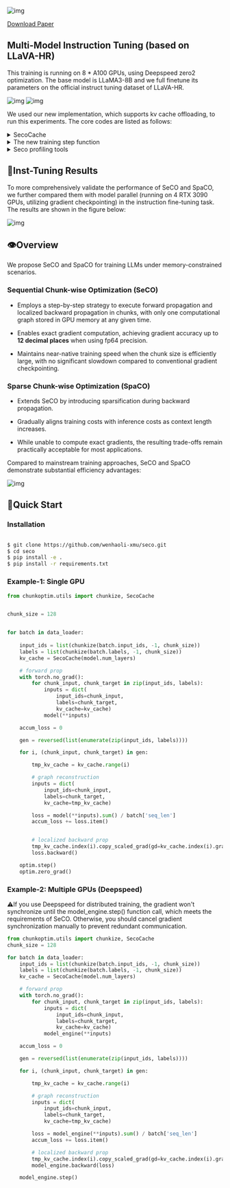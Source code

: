 ![img](docs/main.png)

[Download Paper](https://github.com/wenhaoli-xmu/seco/raw/main/320.pdf)

## Multi-Model Instruction Tuning (based on LLaVA-HR)

This training is running on 8 * A100 GPUs, using Deepspeed zero2 optimization. The base model is LLaMA3-8B and we full finetune its parameters on the official instruct tuning dataset of LLaVA-HR.

![img](mllm.jpg)
![img](docs/timecost.png)

We used our new implementation, which supports kv cache offloading, to run this experiments. The core codes are listed as follows:

<details>
<summary>SecoCache</summary>
<code>
class LayerCache(torch.nn.Module):
    def __init__(self, seq_dim=-2):
        super().__init__()
        self.seq_dim = seq_dim
        self.reset()

    def reset(self):
        self.keys = torch.nn.ParameterList()
        self.vals = torch.nn.ParameterList()
        self.current_device = 'cuda'
        self.key_bwd = None
        self.val_bwd = None
        self.visible_range = None

    def append(self, key, val):
        self.keys.append(torch.nn.Parameter(key, requires_grad=False))
        self.vals.append(torch.nn.Parameter(val, requires_grad=False))

    def move_to_cpu(self):
        if self.current_device != 'cpu':
            self.to('cpu', non_blocking=True)
        self.current_device = 'cpu'
    
    def move_to_cuda(self):
        if self.current_device != 'cuda':
            self.to('cuda', non_blocking=True)
        self.current_device = 'cuda'

    def length(self):
        if self.visible_range is not None:
            past_keys = self.keys[:self.visible_range]
        else:
            past_keys = self.keys
        return sum([x.shape[self.seq_dim] for x in past_keys])
    
    def gather(self):
        past_keys = self.keys if self.visible_range is None else self.keys[:self.visible_range]
        past_vals = self.vals if self.visible_range is None else self.vals[:self.visible_range]
        return (
            torch.cat([*past_keys], dim=self.seq_dim),
            torch.cat([*past_vals], dim=self.seq_dim))
    
    def delete_rear(self):
        self.keys, key = self.keys[:-1], self.keys[-1]
        self.vals, val = self.vals[:-1], self.vals[-1]
        del key, val
    
    def update(self, key, val):
        try:
            past_keys = self.keys if self.visible_range is None else self.keys[:self.visible_range]
            past_vals = self.vals if self.visible_range is None else self.vals[:self.visible_range]
            ret_keys = torch.cat([*past_keys, key], dim=self.seq_dim)
            ret_vals = torch.cat([*past_vals, val], dim=self.seq_dim)
            return ret_keys, ret_vals
        finally:
            if not torch.is_grad_enabled():
                self.append(key, val)
            else:
                self.key_bwd = key
                self.val_bwd = val

    def get(self, idx):
        return self.keys[idx], self.vals[idx]
    
    def get_bwd(self):
        return self.key_bwd, self.val_bwd

    def pre_reconstruction(self, idx):
        self.visible_range = idx

    def after_backward(self):
        del self.key_bwd, self.val_bwd
        self.visible_range = None
        self.key_bwd = None
        self.val_bwd = None
        self.delete_rear()


class SecoCache:
    def __init__(self, num_layers, cpu_offload=None, seq_dim=-2):
        self.num_layers = num_layers    
        self.cpu_offload = cpu_offload
        self.seq_dim = seq_dim
        self.reset()

    def visit(self, layer_idx, reverse=False):
        if self.cpu_offload is not None:
            factor = -1 if reverse else 1
            cuda_layers = [
                (layer_idx + self.num_layers + factor * i) % self.num_layers 
                for i in range(self.cpu_offload)]
            cpu_layers = filter(lambda x: x not in cuda_layers, range(self.num_layers))
            for lid in cpu_layers:
                self.cache[lid].move_to_cpu()
            for lid in cuda_layers:
                self.cache[lid].move_to_cuda()

    def update(self, layer_idx, key, val):
        self.visit(layer_idx)
        return self.cache[layer_idx].update(key, val)
    
    def length(self, layer_idx):
        return self.cache[layer_idx].length()
    
    def gather(self, layer_idx):
        self.visit(layer_idx)
        return self.cache[layer_idx].gather()

    def reset(self):
        if hasattr(self, 'cache'):
            del self.cache
        self.cache = [
            LayerCache(seq_dim=self.seq_dim) 
            for _ in range(self.num_layers)]

    def pre_reconstruction(self, idx):
        for c in self.cache:
            c.pre_reconstruction(idx)

    def additive_hook(self, grad, base, layer_idx):
        self.visit(layer_idx, reverse=True)
        if base.grad is not None:
            return grad + base.grad
        return grad

    def pre_backward(self, idx):
        for layer_idx, c in enumerate(self.cache):
            key, val = c.get(idx)
            key_bwd, val_bwd = c.get_bwd()
            key_bwd.register_hook(partial(self.additive_hook, base=key, layer_idx=layer_idx))
            val_bwd.register_hook(partial(self.additive_hook, base=val, layer_idx=layer_idx))

    def after_backward(self):
        for c in self.cache:
            c.after_backward()
    

    def collect_sparse_grad(self, indices):
        num_chunks = len(self.k_cache[0])
        assert num_chunks == 1, "Sparse gradient collection does not support multiple chunks."

        grads = list(chain.from_iterable(chain.from_iterable(self.grad)))
        num_layers_times_2 = self.num_layers * 2

        _, num_heads, _, head_dim = grads[0].shape

        indices = indices[None, :, None, :, None].expand(
            self.num_layers * 2,
            -1,
            num_heads,
            -1,
            head_dim)

        sparse_grad_list = []
        for i in range(num_layers_times_2):
            grad_i = grads[i]
            index_i = indices[i]
            sparse_i = torch.gather(grad_i, dim=2, index=index_i)
            sparse_grad_list.append(sparse_i)

        sparse_gd = _reorganize_list(sparse_grad_list, dim1=num_layers_times_2, dim2=1)
        sparse_gd = _reorganize_list(sparse_gd, dim1=self.num_layers, dim2=2)

        return sparse_gd
</code>
</details>

<details>
<summary>The new training step function</summary>
<code>
def _seco(self, model, inputs):
    fwd_chunk_size = 512
    bwd_chunk_size = 512
    valid_label_count = (inputs['labels'] != -100).sum()

    # prepare inputs
    attention_mask, inputs_embeds, labels, _ = _prepare_inputs(model, inputs)

    # align length across gpus
    inputs_embeds, labels, attention_mask, _ = _maybe_align_length_across_gpus(
        inputs_embeds, 
        labels, 
        attention_mask,
        None)

    inputs_embeds_detach = inputs_embeds.detach()
    inputs_embeds_detach.requires_grad_(True)
    labels = torch.cat((labels[:, 1:], torch.full_like(labels[:, :1], fill_value=-100)), dim=-1)

    # chunkize inputs
    inputs_embeds_list, labels_list, masks_list = _chunkize_inputs(
        [inputs_embeds_detach, labels, attention_mask],
        chunk_size=fwd_chunk_size)

    # LLM forward prop
    accum_loss, seco_cache = _first_forward_prop_seco(
        model, 
        inputs_embeds_list, 
        labels_list, 
        masks_list, 
        valid_label_count,
        cpu_offload=1)

    # maybe change chunk size before backward prop
    if fwd_chunk_size != bwd_chunk_size:
        seco_cache.reorganize(bwd_chunk_size)
        inputs_embeds_list, labels_list, masks_list = _chunkize_inputs(
            [inputs_embeds_detach, labels, attention_mask],
            chunk_size=bwd_chunk_size,)

    # LLM backward prop
    generator = reversed(list(enumerate(zip(inputs_embeds_list, labels_list))))
    for i, (chunk_embeds, chunk_labels) in generator:
        tmp_cache = seco_cache.index(i)
        seco_cache.delete(i)
        outputs = model(
            input_ids=None,
            attention_mask=torch.cat(masks_list[:i+1], dim=1),
            inputs_embeds=chunk_embeds,
            labels=chunk_labels,
            past_key_values=seco_cache,
            shift_label=False,
            is_reduce=False)
        loss = outputs['loss'].sum() / valid_label_count
        seco_cache.link_grad(tmp_cache, i)
        _backward(loss, model)
        seco_cache.delete(i)
        del tmp_cache

    inputs_embeds.register_hook(partial(
        _set_to_incomming_grad, 
        incomming_grad=inputs_embeds_detach.grad))
    _backward(inputs_embeds.sum(), model)
    _step(model, self.optimizer)

    return accum_loss / self.args.gradient_accumulation_steps
</code>
</details>


<details>
<summary>Seco profiling tools</summary>
<code>
def _profile_seco(self, model, inputs):
    from pygments.console import colorize
    from profiler import WallTime

    fwd_chunk_size = 512
    bwd_chunk_size = 512
    context_length = 6144
    valid_label_count = (inputs['labels'] != -100).sum()

    if dist.is_initialized():
        gpu_device = dist.get_rank()
    else:
        gpu_device = 0
    
    t0 = WallTime("end to end time", gpu_device)
    t1 = WallTime("vision tower fwd", gpu_device)
    t2 = WallTime("forward prop", gpu_device)
    t3 = WallTime("reorganize time", gpu_device)
    t4 = WallTime("backward prop", gpu_device)
    t5 = WallTime("vision tower bwd", gpu_device)

    while inputs['input_ids'].shape[-1] < context_length:
        inputs['input_ids'] = torch.cat([inputs['input_ids'], torch.full_like(inputs['input_ids'], fill_value=self.tokenizer.pad_token_id)], dim=-1)
        inputs['labels'] = torch.cat([inputs['labels'], torch.full_like(inputs['labels'], fill_value=-100)], dim=-1)
        inputs['attention_mask'] = torch.cat([inputs['attention_mask'], torch.full_like(inputs['attention_mask'], fill_value=0)], dim=-1)
    inputs['input_ids'] = inputs['input_ids'][:, :context_length]
    inputs['labels'] = inputs['labels'][:, :context_length]
    inputs['attention_mask'] = inputs['attention_mask'][:, :context_length]

    for _ in range(3):
        with t0:
            with t1:
                attention_mask, inputs_embeds, labels, _ = _prepare_inputs(model, inputs)

            # align length across gpus
            inputs_embeds, labels, attention_mask, _ = _maybe_align_length_across_gpus(
                inputs_embeds, 
                labels, 
                attention_mask,
                None)
            
            inputs_embeds_detach = inputs_embeds.detach()
            inputs_embeds_detach.requires_grad_(True)
            labels = torch.cat((labels[:, 1:], torch.full_like(labels[:, :1], fill_value=-100)), dim=-1)

            # chunkize inputs
            inputs_embeds_list, labels_list, masks_list = _chunkize_inputs(
                [inputs_embeds_detach, labels, attention_mask],
                chunk_size=fwd_chunk_size)

            with t2:
                accum_loss, seco_cache = _first_forward_prop_seco(
                    model, 
                    inputs_embeds_list, 
                    labels_list, 
                    masks_list, 
                    valid_label_count,
                    cpu_offload=1)

            with t3:
                if fwd_chunk_size != bwd_chunk_size:
                    seco_cache.reorganize(bwd_chunk_size)
                    inputs_embeds_list, labels_list, masks_list = _chunkize_inputs(
                        [inputs_embeds_detach, labels, attention_mask],
                        chunk_size=bwd_chunk_size)

            with t4:
                generator = reversed(list(enumerate(zip(inputs_embeds_list, labels_list))))
                for i, (chunk_embeds, chunk_labels) in generator:
                    
                    # reconstruction
                    seco_cache.pre_reconstruction(i)
                    outputs = model(
                        input_ids=None,
                        attention_mask=torch.cat(masks_list[:i+1], dim=1),
                        inputs_embeds=chunk_embeds,
                        labels=chunk_labels,
                        past_key_values=seco_cache,
                        shift_label=False,
                        is_reduce=False)
                    loss = outputs['loss'].sum() / valid_label_count

                    # backward propagation
                    seco_cache.pre_backward(i)
                    _backward(loss, model) 
                    seco_cache.after_backward()

            with t5:
                inputs_embeds.register_hook(partial(
                    _set_to_incomming_grad, 
                    incomming_grad=inputs_embeds_detach.grad))
                _backward(inputs_embeds.sum(), model)

    if not dist.is_initialized() or dist.get_rank() == 0:
        # output key information
        t0.result(detail=True)
        t1.result(detail=True)
        t2.result(detail=True)
        t3.result(detail=True)
        t4.result(detail=True)
        t5.result(detail=True)

        # compute memory allocation
        param_count = 0
        grad_count = 0
        for param in model.parameters():
            param_count += param.data.numel()
            if param.requires_grad:
                grad_count += param.data.numel()
        param_memory = f"{param_count * 2 / 1024 ** 3: .1f}"
        grad_memory = f"{grad_count * 2 / 1024 ** 3: .1f}"

        memory_info = {
            "cur mem alloc": f"{torch.cuda.memory_allocated(gpu_device) / 1024 ** 3: .1f}",
            "max mem alloc": f"{torch.cuda.max_memory_allocated(gpu_device) / 1024 ** 3: .1f}",
            "parameters": param_memory,
            "gradients": grad_memory
        }
        print('=' * 10)

        for key, value in memory_info.items():
            key = colorize("green", key)
            value = colorize("yellow", value)
            print(f"{key}:\t{value}")

        import IPython
        IPython.embed(header=f"fwd: {fwd_chunk_size}, bwd: {bwd_chunk_size}, len: {inputs_embeds.shape[-2]}")

    if dist.is_initialized():
        dist.barrier()

    raise NotImplementedError
</code>
</details>

## 🤖Inst-Tuning Results

To more comprehensively validate the performance of SeCO and SpaCO, we further compared them with model parallel (running on 4 RTX 3090 GPUs, utilizing gradient checkpointing) in the instruction fine-tuning task. The results are shown in the figure below:

![img](docs/longbench.png)

## 👁️Overview

We propose SeCO and SpaCO for training LLMs under memory-constrained scenarios.

### Sequential Chunk-wise Optimization (SeCO)

* Employs a step-by-step strategy to execute forward propagation and localized backward propagation in chunks, with only one computational graph stored in GPU memory at any given time.

* Enables exact gradient computation, achieving gradient accuracy up to **12 decimal places** when using fp64 precision.

* Maintains near-native training speed when the chunk size is efficiently large, with no significant slowdown compared to conventional gradient checkpointing.

### Sparse Chunk-wise Optimization (SpaCO)

* Extends SeCO by introducing sparsification during backward propagation.

* Gradually aligns training costs with inference costs as context length increases.

* While unable to compute exact gradients, the resulting trade-offs remain practically acceptable for most applications.

Compared to mainstream training approaches, SeCO and SpaCO demonstrate substantial efficiency advantages:

![img](docs/efficiency.png)


## 🚀Quick Start


### Installation

```bash

$ git clone https://github.com/wenhaoli-xmu/seco.git
$ cd seco
$ pip install -e .
$ pip install -r requirements.txt
```

### Example-1: Single GPU

```python
from chunkoptim.utils import chunkize, SecoCache


chunk_size = 128


for batch in data_loader:
    
    input_ids = list(chunkize(batch.input_ids, -1, chunk_size))
    labels = list(chunkize(batch.labels, -1, chunk_size))
    kv_cache = SecoCache(model.num_layers)

    # forward prop
    with torch.no_grad():
        for chunk_input, chunk_target in zip(input_ids, labels):
            inputs = dict(
                input_ids=chunk_input,
                labels=chunk_target,
                kv_cache=kv_cache)
            model(**inputs)

    accum_loss = 0

    gen = reversed(list(enumerate(zip(input_ids, labels))))

    for i, (chunk_input, chunk_target) in gen:

        tmp_kv_cache = kv_cache.range(i)

        # graph reconstruction
        inputs = dict(
            input_ids=chunk_input,
            labels=chunk_target,
            kv_cache=tmp_kv_cache)

        loss = model(**inputs).sum() / batch['seq_len']
        accum_loss += loss.item()


        # localized backward prop
        tmp_kv_cache.index(i).copy_scaled_grad(gd=kv_cache.index(i).grad)
        loss.backward()

    optim.step()
    optim.zero_grad()
```

### Example-2: Multiple GPUs (Deepspeed)

⚠️If you use Deepspeed for distributed training, the gradient won't synchronize until the model_engine.step() function call, which meets the requirements of SeCO. Otherwise, you should cancel gradient synchronization manually to prevent redundant communication.

```python
from chunkoptim.utils import chunkize, SecoCache
chunk_size = 128

for batch in data_loader:
    input_ids = list(chunkize(batch.input_ids, -1, chunk_size))
    labels = list(chunkize(batch.labels, -1, chunk_size))
    kv_cache = SecoCache(model.num_layers)

    # forward prop
    with torch.no_grad():
        for chunk_input, chunk_target in zip(input_ids, labels):
            inputs = dict(
                input_ids=chunk_input,
                labels=chunk_target,
                kv_cache=kv_cache)
            model_engine(**inputs)

    accum_loss = 0

    gen = reversed(list(enumerate(zip(input_ids, labels))))

    for i, (chunk_input, chunk_target) in gen:

        tmp_kv_cache = kv_cache.range(i)

        # graph reconstruction
        inputs = dict(
            input_ids=chunk_input,
            labels=chunk_target,
            kv_cache=tmp_kv_cache)

        loss = model_engine(**inputs).sum() / batch['seq_len']
        accum_loss += loss.item()

        # localized backward prop
        tmp_kv_cache.index(i).copy_scaled_grad(gd=kv_cache.index(i).grad)
        model_engine.backward(loss)

    model_engine.step()
```

